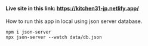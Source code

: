 #### Live site in this link: https://kitchen31-jp.netlify.app/


How to run this app in local using json server database.
```
npm i json-server
npx json-server --watch data/db.json
```

